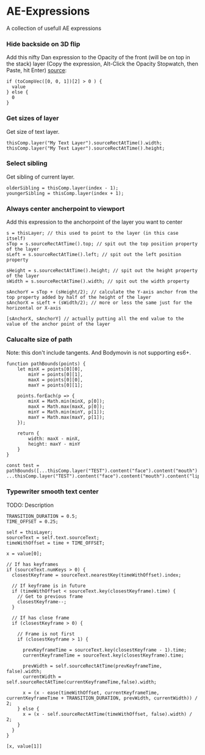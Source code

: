 # AE-Expressions
A collection of usefull AE expressions

### Hide backside on 3D flip
Add this nifty Dan expression to the Opacity of the front (will be on top in the stack) layer (Copy the expression, Alt-Click the Opacity Stopwatch, then Paste, hit Enter) [source](https://forums.creativecow.net/thread/2/915001#915005):
```
if (toCompVec([0, 0, 1])[2] > 0 ) { 
  value 
} else { 
  0 
}
```

### Get sizes of layer
Get size of text layer.
```
thisComp.layer("My Text Layer").sourceRectAtTime().width;
thisComp.layer("My Text Layer").sourceRectAtTime().height;
```

### Select sibling 
Get sibling of current layer.
```
olderSibling = thisComp.layer(index - 1);
youngerSibling = thisComp.layer(index + 1);
```
### Always center ancherpoint to viewport
Add this expression to the anchorpoint of the layer you want to center 
```
s = thisLayer; // this used to point to the layer (in this case itself)
sTop = s.sourceRectAtTime().top; // spit out the top position property of the layer
sLeft = s.sourceRectAtTime().left; // spit out the left position property

sHeight = s.sourceRectAtTime().height; // spit out the height property of the layer
sWidth = s.sourceRectAtTime().width; // spit out the width property

sAnchorY = sTop + (sHeight/2); // calculate the Y-axis anchor from the top property added by half of the height of the layer
sAnchorX = sLeft + (sWidth/2); // more or less the same just for the horizontal or X-axis

[sAnchorX, sAnchorY] // actually putting all the end value to the value of the anchor point of the layer
```

### Calucalte size of path
Note: this don't include tangents. And Bodymovin is not supporting es6+.
```
function pathBounds(points) {
	let minX = points[0][0], 
		minY = points[0][1], 
		maxX = points[0][0], 
		maxY = points[0][1];
	
	points.forEach(p => {
		minX = Math.min(minX, p[0]);
		maxX = Math.max(maxX, p[0]);
		minY = Math.min(minY, p[1]);
		maxY = Math.max(maxY, p[1]);
	});

	return {
		width: maxX - minX,
		height: maxY - minY
	}
}

const test = pathBounds([...thisComp.layer("TEST").content("face").content("mouth").content("lipLower").path.points(), ...thisComp.layer("TEST").content("face").content("mouth").content("lipUpper").path.points()]);
```

### Typewriter smooth text center
TODO: Description
```
TRANSITION_DURATION = 0.5;
TIME_OFFSET = 0.25;

self = thisLayer;
sourceText = self.text.sourceText;
timeWithOffset = time + TIME_OFFSET;

x = value[0];

// If has keyframes
if (sourceText.numKeys > 0) {
  closestKeyframe = sourceText.nearestKey(timeWithOffset).index;

  // If keyframe is in future
  if (timeWithOffset < sourceText.key(closestKeyframe).time) {
    // Get to previous frame
    closestKeyframe--;
  }

  // If has close frame
  if (closestKeyframe > 0) {

    // Frame is not first
    if (closestKeyframe > 1) {

      prevKeyframeTime = sourceText.key(closestKeyframe - 1).time;
      currentKeyframeTime = sourceText.key(closestKeyframe).time;

      prevWidth = self.sourceRectAtTime(prevKeyframeTime, false).width;
      currentWidth = self.sourceRectAtTime(currentKeyframeTime,false).width;

      x = (x - ease(timeWithOffset, currentKeyframeTime, currentKeyframeTime + TRANSITION_DURATION, prevWidth, currentWidth)) / 2;
    } else {
      x = (x - self.sourceRectAtTime(timeWithOffset, false).width) / 2;
    }
  }
}

[x, value[1]]
```
